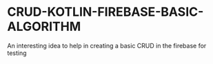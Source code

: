 # CRUD-KOTLIN-FIREBASE-BASIC-ALGORITHM
 An interesting idea to help in creating a basic CRUD in the firebase for testing
